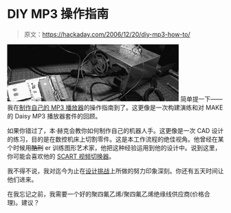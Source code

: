 # DIY MP3 操作指南

> 原文：<https://hackaday.com/2006/12/20/diy-mp3-how-to/>

![](img/acc0f47ef0b7d7f0b4f2cf70878d35c9.png)
简单提一下——我在[制作自己的 MP3 播放器](http://gadgets.engadget.com/2006/12/19/how-to-make-your-own-mp3-player/)的操作指南到了。这更像是一次构建演练和对 MAKE 的 Daisy MP3 播放器套件的回顾。

如果你错过了，本·赫克会教你如何制作自己的机器人手。这更像是一次 CAD 设计的练习，目的是在数控机床上切割零件。这是本工作流程的绝佳视角。他曾经在某个时候用~~酷刑~~ er 训练图形艺术家，他把这种经验运用到他的设计中。说到这里，你可能会喜欢他的 [SCART 视频切换器](http://benheck.com/)。

我不得不说，我对迄今为止在[设计挑战](http://www.hackaday.com/2006/11/15/hackaday-design-challenge-yes-a-contest/)上所做的努力印象深刻。你还有五天时间让他们进来。

在我忘记之前，我需要一个好的聚四氟乙烯/聚四氟乙烯绝缘线供应商(价格合理)。建议？